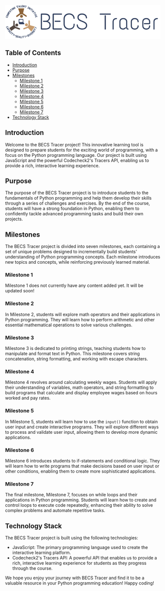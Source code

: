 <p align="center">
  <img src="/img/becs-tracer-logo.png" alt="Image of BECS Tracer Logo">
</p>

## Table of Contents
- [Introduction](#introduction)
- [Purpose](#purpose)
- [Milestones](#milestones)
  - [Milestone 1](#milestone-1)
  - [Milestone 2](#milestone-2)
  - [Milestone 3](#milestone-3)
  - [Milestone 4](#milestone-4)
  - [Milestone 5](#milestone-5)
  - [Milestone 6](#milestone-6)
  - [Milestone 7](#milestone-7)
- [Technology Stack](#technology-stack)

## Introduction
Welcome to the BECS Tracer project! This innovative learning tool is designed to prepare students for the exciting world of programming, with a focus on the Python programming language. Our project is built using JavaScript and the powerful Codecheck2's Tracers API, enabling us to provide a rich, interactive learning experience.

## Purpose
The purpose of the BECS Tracer project is to introduce students to the fundamentals of Python programming and help them develop their skills through a series of challenges and exercises. By the end of the course, students will have a strong foundation in Python, enabling them to confidently tackle advanced programming tasks and build their own projects.

## Milestones
The BECS Tracer project is divided into seven milestones, each containing a set of unique problems designed to incrementally build students' understanding of Python programming concepts. Each milestone introduces new topics and concepts, while reinforcing previously learned material.

### Milestone 1
Milestone 1 does not currently have any content added yet. It will be updated soon!

### Milestone 2
In Milestone 2, students will explore math operators and their applications in Python programming. They will learn how to perform arithmetic and other essential mathematical operations to solve various challenges.

### Milestone 3
Milestone 3 is dedicated to printing strings, teaching students how to manipulate and format text in Python. This milestone covers string concatenation, string formatting, and working with escape characters.

### Milestone 4
Milestone 4 revolves around calculating weekly wages. Students will apply their understanding of variables, math operators, and string formatting to build programs that calculate and display employee wages based on hours worked and pay rates.

### Milestone 5
In Milestone 5, students will learn how to use the `input()` function to obtain user input and create interactive programs. They will explore different ways to process and validate user input, allowing them to develop more dynamic applications.

### Milestone 6
Milestone 6 introduces students to if-statements and conditional logic. They will learn how to write programs that make decisions based on user input or other conditions, enabling them to create more sophisticated applications.

### Milestone 7
The final milestone, Milestone 7, focuses on while loops and their applications in Python programming. Students will learn how to create and control loops to execute code repeatedly, enhancing their ability to solve complex problems and automate repetitive tasks.

## Technology Stack
The BECS Tracer project is built using the following technologies:

- JavaScript: The primary programming language used to create the interactive learning platform.
- Codecheck2's Tracers API: A powerful API that enables us to provide a rich, interactive learning experience for students as they progress through the course.

We hope you enjoy your journey with BECS Tracer and find it to be a valuable resource in your Python programming education! Happy coding!